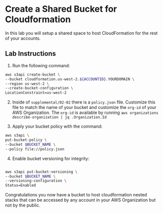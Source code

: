 # Create a Shared Bucket for Cloudformation

In this lab you will setup a shared space to host CloudFormation for the rest of your accounts.


## Lab Instructions

1. Run the following command: 
``` bash
aws s3api create-bucket \
--bucket cloudformation.us-west-2.${ACCOUNTID}.YOURDOMAIN \
--region us-west-2 \
--create-bucket-configuration \
LocationConstraint=us-west-2
```

2. Inside of `supplemental/02-02` there is a `policy.json` file.  Customize this file to match the name of your bucket and customize the `org-id` of your AWS Organization.  The `org-id` is available
by running `aws organizations describe-organization | jq .Organization.Id`

3. Apply your bucket policy with the command:
``` bash
aws s3api \
put-bucket-policy \
--bucket $BUCKET_NAME \
--policy file://policy.json
```

4. Enable bucket versioning for integrity:
``` bash

aws s3api put-bucket-versioning \
--bucket $BUCKET_NAME \
--versioning-configuration \
Status=Enabled

```

Congratulations you now have a bucket to host cloudformation nested stacks that can be accessed by any account in your AWS Organization but not by the public.
